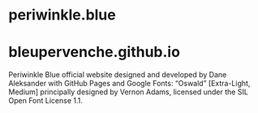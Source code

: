 # periwinkle.blue
# bleupervenche.github.io
Periwinkle Blue official website designed and developed by Dane Aleksander with GitHub Pages and Google Fonts: “Oswald” [Extra-Light, Medium] principally designed by Vernon Adams, licensed under the SIL Open Font License 1.1.
